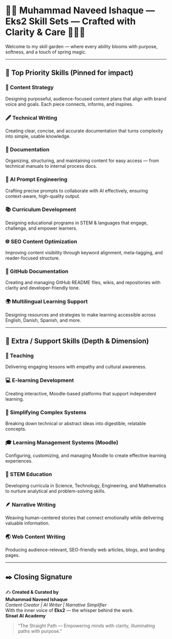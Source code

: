 # 🌸✨ Muhammad Naveed Ishaque — Eks2 Skill Sets — Crafted with Clarity & Care 🌼🧚‍♀️

Welcome to my skill garden — where every ability blooms with purpose, softness, and a touch of spring magic.

---

## 📌 **Top Priority Skills** (Pinned for impact)

### 🌷 Content Strategy  
Designing purposeful, audience-focused content plans that align with brand voice and goals. Each piece connects, informs, and inspires.

### 🖋️ Technical Writing  
Creating clear, concise, and accurate documentation that turns complexity into simple, usable knowledge.

### 📄 Documentation  
Organizing, structuring, and maintaining content for easy access — from technical manuals to internal process docs.

### 🤖 AI Prompt Engineering  
Crafting precise prompts to collaborate with AI effectively, ensuring context-aware, high-quality output.

### 📚 Curriculum Development  
Designing educational programs in STEM & languages that engage, challenge, and empower learners.

### 🌐 SEO Content Optimization  
Improving content visibility through keyword alignment, meta-tagging, and reader-focused structure.

### 📝 GitHub Documentation  
Creating and managing GitHub README files, wikis, and repositories with clarity and developer-friendly tone.

### 🌍 Multilingual Learning Support  
Designing resources and strategies to make learning accessible across English, Danish, Spanish, and more.

---

## 🌟 **Extra / Support Skills** (Depth & Dimension)

### 🍎 Teaching  
Delivering engaging lessons with empathy and cultural awareness.

### 💻 E-learning Development  
Creating interactive, Moodle-based platforms that support independent learning.

### 🧠 Simplifying Complex Systems  
Breaking down technical or abstract ideas into digestible, relatable concepts.

### 🎓 Learning Management Systems (Moodle)  
Configuring, customizing, and managing Moodle to create effective learning experiences.

### 🔬 STEM Education  
Developing curricula in Science, Technology, Engineering, and Mathematics to nurture analytical and problem-solving skills.

### 🪶 Narrative Writing  
Weaving human-centered stories that connect emotionally while delivering valuable information.

### 🌏 Web Content Writing  
Producing audience-relevant, SEO-friendly web articles, blogs, and landing pages.

---

## ✒️ Closing Signature

✍️ **Created & Curated by**  
**Muhammad Naveed Ishaque**  
_Content Creator | AI Writer | Narrative Simplifier_  
With the inner voice of **Eks2** — the whisper behind the work.  
**Siraat AI Academy**  
> “The Straight Path — Empowering minds with clarity, illuminating paths with purpose.”

